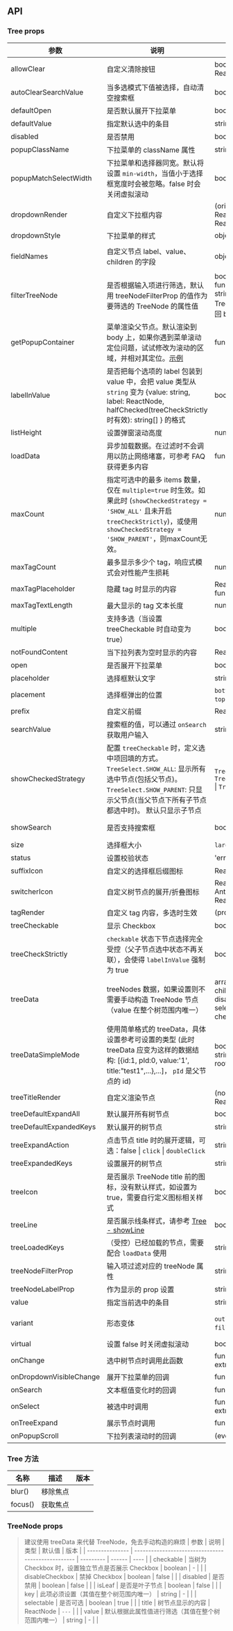 ## API
### Tree props
| 参数 | 说明 | 类型 | 默认值 | 版本 |
| --- | --- | --- | --- | --- |
| allowClear | 自定义清除按钮 | boolean \| { clearIcon?: ReactNode } | false | 5.8.0: 支持对象形式 |
| autoClearSearchValue | 当多选模式下值被选择，自动清空搜索框 | boolean | true |  |
| defaultOpen | 是否默认展开下拉菜单 | boolean | - |  |
| defaultValue | 指定默认选中的条目 | string \| string\[] | - |  |
| disabled | 是否禁用 | boolean | false |  |
| popupClassName | 下拉菜单的 className 属性 | string | - | 4.23.0 |
| popupMatchSelectWidth | 下拉菜单和选择器同宽。默认将设置 `min-width`，当值小于选择框宽度时会被忽略。false 时会关闭虚拟滚动 | boolean \| number | true | 5.5.0 |
| dropdownRender | 自定义下拉框内容 | (originNode: ReactNode, props) => ReactNode | - |  |
| dropdownStyle | 下拉菜单的样式 | object | - |  |
| fieldNames | 自定义节点 label、value、children 的字段 | object | { label: `label`, value: `value`, children: `children` } | 4.17.0 |
| filterTreeNode | 是否根据输入项进行筛选，默认用 treeNodeFilterProp 的值作为要筛选的 TreeNode 的属性值 | boolean \| function(inputValue: string, treeNode: TreeNode) (函数需要返回 bool 值) | function |  |
| getPopupContainer | 菜单渲染父节点。默认渲染到 body 上，如果你遇到菜单滚动定位问题，试试修改为滚动的区域，并相对其定位。[示例](https://codepen.io/afc163/pen/zEjNOy?editors=0010) | function(triggerNode) | () => document.body |  |
| labelInValue | 是否把每个选项的 label 包装到 value 中，会把 value 类型从 `string` 变为 {value: string, label: ReactNode, halfChecked(treeCheckStrictly 时有效): string\[] } 的格式 | boolean | false |  |
| listHeight | 设置弹窗滚动高度 | number | 256 |  |
| loadData | 异步加载数据。在过滤时不会调用以防止网络堵塞，可参考 FAQ 获得更多内容 | function(node) | - |  |
| maxCount | 指定可选中的最多 items 数量，仅在 `multiple=true` 时生效。如果此时 (`showCheckedStrategy = 'SHOW_ALL'` 且未开启 `treeCheckStrictly`)，或使用 `showCheckedStrategy = 'SHOW_PARENT'`，则maxCount无效。 | number | - | 5.23.0 |
| maxTagCount | 最多显示多少个 tag，响应式模式会对性能产生损耗 | number \| `responsive` | - | responsive: 4.10 |
| maxTagPlaceholder | 隐藏 tag 时显示的内容 | ReactNode \| function(omittedValues) | - |  |
| maxTagTextLength | 最大显示的 tag 文本长度 | number | - |  |
| multiple | 支持多选（当设置 treeCheckable 时自动变为 true） | boolean | false |  |
| notFoundContent | 当下拉列表为空时显示的内容 | ReactNode | `Not Found` |  |
| open | 是否展开下拉菜单 | boolean | - |  |
| placeholder | 选择框默认文字 | string | - |  |
| placement | 选择框弹出的位置 | `bottomLeft` `bottomRight` `topLeft` `topRight` | bottomLeft |  |
| prefix | 自定义前缀 | ReactNode | - | 5.22.0 |
| searchValue | 搜索框的值，可以通过 `onSearch` 获取用户输入 | string | - |  |
| showCheckedStrategy | 配置 `treeCheckable` 时，定义选中项回填的方式。`TreeSelect.SHOW_ALL`: 显示所有选中节点(包括父节点)。`TreeSelect.SHOW_PARENT`: 只显示父节点(当父节点下所有子节点都选中时)。 默认只显示子节点 | `TreeSelect.SHOW_ALL` \| `TreeSelect.SHOW_PARENT` \| `TreeSelect.SHOW_CHILD` | `TreeSelect.SHOW_CHILD` |  |
| showSearch | 是否支持搜索框 | boolean | 单选：false \| 多选：true |  |
| size | 选择框大小 | `large` \| `middle` \| `small` | - |  |
| status | 设置校验状态 | 'error' \| 'warning' | - | 4.19.0 |
| suffixIcon | 自定义的选择框后缀图标 | ReactNode | `<DownOutlined />` |  |
| switcherIcon | 自定义树节点的展开/折叠图标 | ReactNode \| ((props: AntTreeNodeProps) => ReactNode) | - | renderProps: 4.20.0 |
| tagRender | 自定义 tag 内容，多选时生效 | (props) => ReactNode | - |  |
| treeCheckable | 显示 Checkbox | boolean | false |  |
| treeCheckStrictly | `checkable` 状态下节点选择完全受控（父子节点选中状态不再关联），会使得 `labelInValue` 强制为 true | boolean | false |  |
| treeData | treeNodes 数据，如果设置则不需要手动构造 TreeNode 节点（value 在整个树范围内唯一） | array&lt;{value, title, children, \[disabled, disableCheckbox, selectable, checkable]}> | \[] |  |
| treeDataSimpleMode | 使用简单格式的 treeData，具体设置参考可设置的类型 (此时 treeData 应变为这样的数据结构: \[{id:1, pId:0, value:'1', title:"test1",...},...]， `pId` 是父节点的 id) | boolean \| object&lt;{ id: string, pId: string, rootPId: string }> | false |  |
| treeTitleRender | 自定义渲染节点 | (nodeData) => ReactNode | - | 5.12.0 |
| treeDefaultExpandAll | 默认展开所有树节点 | boolean | false |  |
| treeDefaultExpandedKeys | 默认展开的树节点 | string\[] | - |  |
| treeExpandAction | 点击节点 title 时的展开逻辑，可选：false \| `click` \| `doubleClick` | string \| boolean | false | 4.21.0 |
| treeExpandedKeys | 设置展开的树节点 | string\[] | - |  |
| treeIcon | 是否展示 TreeNode title 前的图标，没有默认样式，如设置为 true，需要自行定义图标相关样式 | boolean | false |  |
| treeLine | 是否展示线条样式，请参考 [Tree - showLine](/components/tree-cn#tree-demo-line) | boolean \| object | false | 4.17.0 |
| treeLoadedKeys | （受控）已经加载的节点，需要配合 `loadData` 使用 | string[] | [] |  |
| treeNodeFilterProp | 输入项过滤对应的 treeNode 属性 | string | `value` |  |
| treeNodeLabelProp | 作为显示的 prop 设置 | string | `title` |  |
| value | 指定当前选中的条目 | string \| string\[] | - |  |
| variant | 形态变体 | `outlined` \| `borderless` \| `filled` \| `underlined` | `outlined` | 5.13.0 \| `underlined`: 5.24.0 |
| virtual | 设置 false 时关闭虚拟滚动 | boolean | true | 4.1.0 |
| onChange | 选中树节点时调用此函数 | function(value, label, extra) | - |  |
| onDropdownVisibleChange | 展开下拉菜单的回调 | function(open) | - |  |
| onSearch | 文本框值变化时的回调 | function(value: string) | - |  |
| onSelect | 被选中时调用 | function(value, node, extra) | - |  |
| onTreeExpand | 展示节点时调用 | function(expandedKeys) | - |  |
| onPopupScroll | 下拉列表滚动时的回调 | (event: UIEvent) => void | - | 5.17.0 |
### Tree 方法
| 名称    | 描述     | 版本 |
| ------- | -------- | ---- |
| blur()  | 移除焦点 |      |
| focus() | 获取焦点 |      |
### TreeNode props
> 建议使用 treeData 来代替 TreeNode，免去手动构造的麻烦
| 参数            | 说明                                               | 类型      | 默认值 | 版本 |
| --------------- | -------------------------------------------------- | --------- | ------ | ---- |
| checkable       | 当树为 Checkbox 时，设置独立节点是否展示 Checkbox  | boolean   | -      |      |
| disableCheckbox | 禁掉 Checkbox                                      | boolean   | false  |      |
| disabled        | 是否禁用                                           | boolean   | false  |      |
| isLeaf          | 是否是叶子节点                                     | boolean   | false  |      |
| key             | 此项必须设置（其值在整个树范围内唯一）             | string    | -      |      |
| selectable      | 是否可选                                           | boolean   | true   |      |
| title           | 树节点显示的内容                                   | ReactNode | `---`  |      |
| value           | 默认根据此属性值进行筛选（其值在整个树范围内唯一） | string    | -      |      |